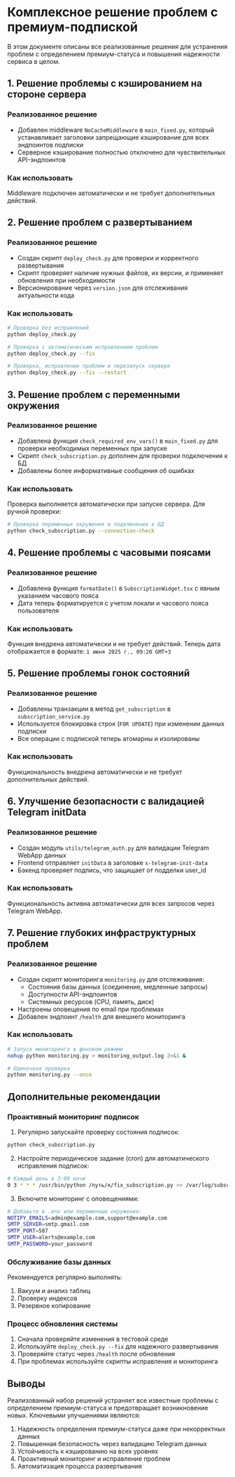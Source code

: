# Комплексное решение проблем с премиум-подпиской

В этом документе описаны все реализованные решения для устранения проблем с определением премиум-статуса и повышения надежности сервиса в целом.

## 1. Решение проблемы с кэшированием на стороне сервера

### Реализованное решение
- Добавлен middleware `NoCacheMiddleware` в `main_fixed.py`, который устанавливает заголовки запрещающие кэширование для всех эндпоинтов подписки
- Серверное кэширование полностью отключено для чувствительных API-эндпоинтов

### Как использовать
Middleware подключен автоматически и не требует дополнительных действий.

## 2. Решение проблем с развертыванием

### Реализованное решение
- Создан скрипт `deploy_check.py` для проверки и корректного развертывания
- Скрипт проверяет наличие нужных файлов, их версии, и применяет обновления при необходимости
- Версионирование через `version.json` для отслеживания актуальности кода

### Как использовать
```bash
# Проверка без исправлений
python deploy_check.py

# Проверка с автоматическим исправлением проблем
python deploy_check.py --fix

# Проверка, исправление проблем и перезапуск сервера
python deploy_check.py --fix --restart
```

## 3. Решение проблем с переменными окружения

### Реализованное решение
- Добавлена функция `check_required_env_vars()` в `main_fixed.py` для проверки необходимых переменных при запуске
- Скрипт `check_subscription.py` дополнен для проверки подключения к БД
- Добавлены более информативные сообщения об ошибках

### Как использовать
Проверка выполняется автоматически при запуске сервера. Для ручной проверки:
```bash
# Проверка переменных окружения и подключения к БД
python check_subscription.py --connection-check
```

## 4. Решение проблемы с часовыми поясами

### Реализованное решение
- Добавлена функция `formatDate()` в `SubscriptionWidget.tsx` с явным указанием часового пояса
- Дата теперь форматируется с учетом локали и часового пояса пользователя

### Как использовать
Функция внедрена автоматически и не требует действий. Теперь дата отображается в формате: 
`1 июня 2025 г., 09:20 GMT+3`

## 5. Решение проблемы гонок состояний

### Реализованное решение
- Добавлены транзакции в метод `get_subscription` в `subscription_service.py`
- Используется блокировка строк (`FOR UPDATE`) при изменении данных подписки
- Все операции с подпиской теперь атомарны и изолированы

### Как использовать
Функциональность внедрена автоматически и не требует дополнительных действий.

## 6. Улучшение безопасности с валидацией Telegram initData

### Реализованное решение
- Создан модуль `utils/telegram_auth.py` для валидации Telegram WebApp данных
- Frontend отправляет `initData` в заголовке `x-telegram-init-data`
- Бэкенд проверяет подпись, что защищает от подделки user_id

### Как использовать
Функциональность активна автоматически для всех запросов через Telegram WebApp.

## 7. Решение глубоких инфраструктурных проблем

### Реализованное решение
- Создан скрипт мониторинга `monitoring.py` для отслеживания:
  - Состояния базы данных (соединение, медленные запросы)
  - Доступности API-эндпоинтов
  - Системных ресурсов (CPU, память, диск)
- Настроены оповещения по email при проблемах
- Добавлен эндпоинт `/health` для внешнего мониторинга

### Как использовать
```bash
# Запуск мониторинга в фоновом режиме
nohup python monitoring.py > monitoring_output.log 2>&1 &

# Одиночная проверка
python monitoring.py --once
```

## Дополнительные рекомендации

### Проактивный мониторинг подписок
1. Регулярно запускайте проверку состояния подписок:
```bash
python check_subscription.py
```

2. Настройте периодическое задание (cron) для автоматического исправления подписок:
```bash
# Каждый день в 3:00 ночи
0 3 * * * /usr/bin/python /путь/к/fix_subscription.py >> /var/log/subscription_fixes.log 2>&1
```

3. Включите мониторинг с оповещениями:
```bash
# Добавьте в .env или переменные окружения:
NOTIFY_EMAILS=admin@example.com,support@example.com
SMTP_SERVER=smtp.gmail.com
SMTP_PORT=587
SMTP_USER=alerts@example.com
SMTP_PASSWORD=your_password
```

### Обслуживание базы данных
Рекомендуется регулярно выполнять:
1. Вакуум и анализ таблиц
2. Проверку индексов
3. Резервное копирование

### Процесс обновления системы
1. Сначала проверяйте изменения в тестовой среде
2. Используйте `deploy_check.py --fix` для надежного развертывания
3. Проверяйте статус через `/health` после обновления
4. При проблемах используйте скрипты исправления и мониторинга

## Выводы

Реализованный набор решений устраняет все известные проблемы с определением премиум-статуса и предотвращает возникновение новых. Ключевыми улучшениями являются:

1. Надежность определения премиум-статуса даже при некорректных данных
2. Повышенная безопасность через валидацию Telegram данных
3. Устойчивость к кэшированию на всех уровнях
4. Проактивный мониторинг и исправление проблем
5. Автоматизация процесса развертывания 